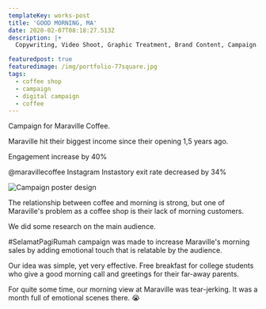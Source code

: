 ```yaml
---
templateKey: works-post
title: 'GOOD MORNING, MA'
date: 2020-02-07T08:18:27.513Z
description: |+
  Copywriting, Video Shoot, Graphic Treatment, Brand Content, Campaign.

featuredpost: true
featuredimage: /img/portfolio-77square.jpg
tags:
  - coffee shop
  - campaign
  - digital campaign
  - coffee
---
```



Campaign for Maraville Coffee.

Maraville hit their biggest income since their opening 1,5 years ago.

Engagement increase by 40%

@maravillecoffee Instagram Instastory exit rate decreased by 34%

![Campaign poster design](/img/portfolio-77.jpg "Maraville Selamat Pagi Rumah")

The relationship between coffee and morning is strong, but one of Maraville's problem as a coffee shop is their lack of morning customers. 

We did some research on the main audience. 

\#SelamatPagiRumah campaign was made to increase Maraville's morning sales by adding emotional touch that is relatable by the audience.

Our idea was simple, yet very effective. Free breakfast for college students who give a good morning call and greetings for their far-away parents. 

For quite some time, our morning view at Maraville was tear-jerking. It was a month full of emotional scenes there. 😭
